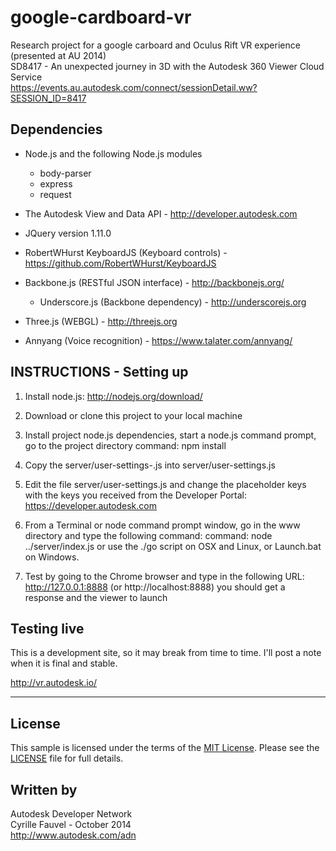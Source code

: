 google-cardboard-vr
===================

Research project for a google carboard and Oculus Rift VR experience (presented at AU 2014)<br />
SD8417 - An unexpected journey in 3D with the Autodesk 360 Viewer Cloud Service <br/>
https://events.au.autodesk.com/connect/sessionDetail.ww?SESSION_ID=8417

Dependencies
--------------------
  * Node.js and the following Node.js modules
    * body-parser
    * express
    * request

  * The Autodesk View and Data API - http://developer.autodesk.com
  * JQuery version 1.11.0
  * RobertWHurst KeyboardJS (Keyboard controls) - https://github.com/RobertWHurst/KeyboardJS
  * Backbone.js (RESTful JSON interface) - http://backbonejs.org/
    * Underscore.js (Backbone dependency) - http://underscorejs.org
  * Three.js (WEBGL) - http://threejs.org
  * Annyang (Voice recognition) - https://www.talater.com/annyang/


INSTRUCTIONS - Setting up
-------------------
  1)  Install node.js:  http://nodejs.org/download/
  
  2)  Download or clone this project to your local machine
  
  3)  Install project node.js dependencies, start a node.js command prompt, go to the project directory
          command:  npm install
       
  4)  Copy the server/user-settings-.js into server/user-settings.js
  
  5)  Edit the file server/user-settings.js and change the placeholder keys with the keys you received from the Developer Portal:  https://developer.autodesk.com
  
  6)  From a Terminal or node command prompt window, go in the www directory and type the following command:
          command: node ../server/index.js
          or use the ./go script on OSX and Linux, or  Launch.bat on Windows.
          
  7)  Test by going to the Chrome browser and type in the following URL:  http://127.0.0.1:8888 (or http://localhost:8888)
          you should get a response and the viewer to launch
          
Testing live
-------------------------

This is a development site, so it may break from time to time. I'll post a note when it is final and stable.

http://vr.autodesk.io/


--------

## License

This sample is licensed under the terms of the [MIT License](http://opensource.org/licenses/MIT). Please see the [LICENSE](LICENSE) file for full details.


## Written by

Autodesk Developer Network <br />
Cyrille Fauvel - October 2014 <br />
http://www.autodesk.com/adn <br />

